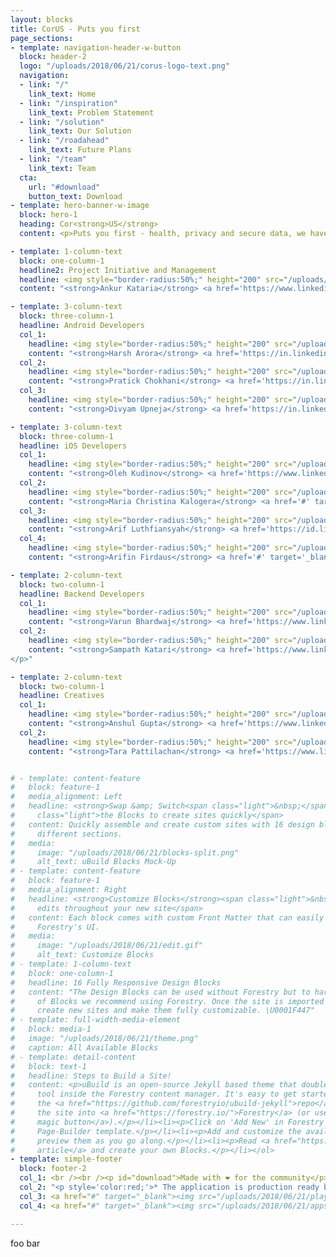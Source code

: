 ```yaml
---
layout: blocks
title: CorUS - Puts you first
page_sections:
- template: navigation-header-w-button
  block: header-2
  logo: "/uploads/2018/06/21/corus-logo-text.png"
  navigation:
  - link: "/"
    link_text: Home
  - link: "/inspiration"
    link_text: Problem Statement
  - link: "/solution"
    link_text: Our Solution
  - link: "/roadahead"
    link_text: Future Plans
  - link: "/team"
    link_text: Team
  cta:
    url: "#download"
    button_text: Download
- template: hero-banner-w-image
  block: hero-1
  heading: Cor<strong>US</strong>
  content: <p>Puts you first - health, privacy and secure data, we have it all. We'll keep you informed and safeguarded in the case of COVID-19 positive contact. Let's be certain of the uncertainties together.</p>

- template: 1-column-text
  block: one-column-1
  headline2: Project Initiative and Management
  headline: <img style="border-radius:50%;" height="200" src="/uploads/team/ankurkataria.jpg" />
  content: "<strong>Ankur Kataria</strong> <a href='https://www.linkedin.com/in/ankur-k-62b6a920/' target='_blank'><img height='16' src='/uploads/team/linkedin.svg' /></a><br /><br /><p>Software Engineer - Netapp</p>"

- template: 3-column-text
  block: three-column-1
  headline: Android Developers
  col_1:
    headline: <img style="border-radius:50%;" height="200" src="/uploads/team/harsharora.jpg" />
    content: "<strong>Harsh Arora</strong> <a href='https://in.linkedin.com/in/aroraharsh' target='_blank'><img height='16' src='/uploads/team/linkedin.svg' /></a><br /><br /><p>Software Engineer - Swiggy</p>"
  col_2:
    headline: <img style="border-radius:50%;" height="200" src="/uploads/team/pratickchokhani.jpg" />
    content: "<strong>Pratick Chokhani</strong> <a href='https://in.linkedin.com/in/pratick' target='_blank'><img height='16' src='/uploads/team/linkedin.svg' /></a><br /><br /><p>Software Engineer - Google</p>"
  col_3:
    headline: <img style="border-radius:50%;" height="200" src="/uploads/team/divyamupneja.jpg" />
    content: "<strong>Divyam Upneja</strong> <a href='https://in.linkedin.com/in/divyam1' target='_blank'><img height='16' src='/uploads/team/linkedin.svg' /></a><br /><br /><p>Software Engineer - BlackNGreen</p>"

- template: 3-column-text
  block: three-column-1
  headline: iOS Developers
  col_1:
    headline: <img style="border-radius:50%;" height="200" src="/uploads/team/olehkudinov.png" />
    content: "<strong>Oleh Kudinov</strong> <a href='https://www.linkedin.com/in/oleh-kudinov-11840a5b' target='_blank'><img height='16' src='/uploads/team/linkedin.svg' /></a><br /><br /><p>Senior iOS Software Engineer - Revolut</p>"
  col_2:
    headline: <img style="border-radius:50%;" height="200" src="/uploads/team/mariachristinakalogera.jpg" />
    content: "<strong>Maria Christina Kalogera</strong> <a href='#' target='_blank'><img height='16' src='/uploads/team/linkedin.svg' /></a><br /><br /><p></p>"
  col_3:
    headline: <img style="border-radius:50%;" height="200" src="/uploads/team/arifluthfiansyah.jpg" />
    content: "<strong>Arif Luthfiansyah</strong> <a href='https://id.linkedin.com/in/arif-luthfiansyah-3b4311139' target='_blank'><img height='16' src='/uploads/team/linkedin.svg' /></a><br /><br /><p></p>"
  col_4:
    headline: <img style="border-radius:50%;" height="200" src="/uploads/team/arifinfirdaus.jpg" />
    content: "<strong>Arifin Firdaus</strong> <a href='#' target='_blank'><img height='16' src='/uploads/team/linkedin.svg' /></a><br /><br /><p></p>"

- template: 2-column-text
  block: two-column-1
  headline: Backend Developers
  col_1:
    headline: <img style="border-radius:50%;" height="200" src="/uploads/team/varunbhardwaj.jpg" />
    content: "<strong>Varun Bhardwaj</strong> <a href='https://www.linkedin.com/in/varun-bh' target='_blank'><img height='16' src='/uploads/team/linkedin.svg' /></a><br /><br /><p>Software Development Engineer - Amazon</p>"
  col_2:
    headline: <img style="border-radius:50%;" height="200" src="/uploads/team/sampathkatari.jpg" />
    content: "<strong>Sampath Katari</strong> <a href='https://www.linkedin.com/in/sampath-katari-b1a85839' target='_blank'><img height='16' src='/uploads/team/linkedin.svg' /></a><br /><br /><p>Software Engineer - AIOB Technosoft Private Limited
</p>"

- template: 2-column-text
  block: two-column-1
  headline: Creatives
  col_1:
    headline: <img style="border-radius:50%;" height="200" src="/uploads/team/anshulgupta.jpg" />
    content: "<strong>Anshul Gupta</strong> <a href='https://www.linkedin.com/in/anshulgupta0803' target='_blank'><img height='16' src='/uploads/team/linkedin.svg' /></a><br /><br /><p>Senior Software Engineer - Samsung Research</p>"
  col_2:
    headline: <img style="border-radius:50%;" height="200" src="/uploads/team/tarapattilachan.png" />
    content: "<strong>Tara Pattilachan</strong> <a href='https://www.linkedin.com/in/tarapattilachan' target='_blank'><img height='16' src='/uploads/team/linkedin.svg' /></a><br /><br /><p>Research Student - UCF Center of Research for Computer Vision</p>"


# - template: content-feature
#   block: feature-1
#   media_alignment: Left
#   headline: <strong>Swap &amp; Switch<span class="light">&nbsp;</span></strong><span
#     class="light">the Blocks to create sites quickly</span>
#   content: Quickly assemble and create custom sites with 16 design blocks for seven
#     different sections.
#   media:
#     image: "/uploads/2018/06/21/blocks-split.png"
#     alt_text: uBuild Blocks Mock-Up
# - template: content-feature
#   block: feature-1
#   media_alignment: Right
#   headline: <strong>Customize Blocks</strong><span class="light">&nbsp;to make quick
#     edits throughout your new site</span>
#   content: Each block comes with custom Front Matter that can easily be edited in
#     Forestry's UI.
#   media:
#     image: "/uploads/2018/06/21/edit.gif"
#     alt_text: Customize Blocks
# - template: 1-column-text
#   block: one-column-1
#   headline: 16 Fully Responsive Design Blocks
#   content: "The Design Blocks can be used without Forestry but to harness the power
#     of Blocks we recommend using Forestry. Once the site is imported you can immediately
#     create new sites and make them fully customizable. \U0001F447"
# - template: full-width-media-element
#   block: media-1
#   image: "/uploads/2018/06/21/theme.png"
#   caption: All Available Blocks
# - template: detail-content
#   block: text-1
#   headline: Steps to Build a Site!
#   content: <p>uBuild is an open-source Jekyll based theme that doubles as a builder
#     tool inside the Forestry content manager. It's easy to get started!</p><ol><li><p>Fork
#     the <a href="https://github.com/forestryio/ubuild-jekyll">repo</a> and import
#     the site into <a href="https://forestry.io/">Forestry</a> (or use <a href="https://forestry.io/blog/ubuild-a-new-theme-for-static-sites-using-blocks#even-quicker-start">our
#     magic button</a>).</p></li><li><p>Click on 'Add New' in Forestry and select the
#     Page-Builder template.</p></li><li><p>Add and customize the available Blocks and
#     preview them as you go along.</p></li><li><p>Read <a href="https://forestry.io/blog/ubuild-a-new-theme-for-static-sites-using-blocks/">our
#     article</a> and create your own Blocks.</p></li></ol>
- template: simple-footer
  block: footer-2
  col_1: <br /><br /><p id="download">Made with ❤︎ for the community</p>
  col_2: "<p style='color:red;'>* The application is production ready but it can't go live without a tie up with regulatory body</p>"
  col_3: <a href="#" target="_blank"><img src="/uploads/2018/06/21/playstore.png" width="400" height="auto" alt="Play Store"></a>
  col_4: <a href="#" target="_blank"><img src="/uploads/2018/06/21/appstore.png" width="400" height="auto" alt="App Store"></a>

---
```

foo bar
